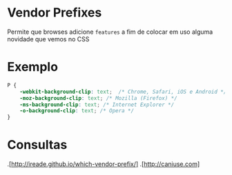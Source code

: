 # Vendor Prefixes

Permite que browses adicione `features` a fim de colocar em uso alguma novidade que vemos no CSS

# Exemplo

```CSS
P {
    -webkit-background-clip: text;  /* Chrome, Safari, iOS e Android */
    -moz-background-clip: text; /* Mozilla (Firefox) */
    -ms-background-clip: text; /* Internet Explorer */
    -o-background-clip: text; /* Opera */
}
```
# Consultas

.[http://ireade.github.io/which-vendor-prefix/]
.[http://caniuse.com]